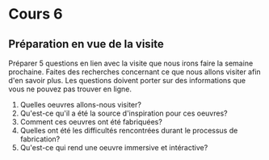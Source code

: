 # Cours 6
## Préparation en vue de la visite
Préparer 5 questions en lien avec la visite que nous irons faire la semaine prochaine. Faites des recherches concernant ce que nous allons visiter afin d'en savoir plus. Les questions doivent porter sur des informations que vous ne pouvez pas trouver en ligne. 

1. Quelles oeuvres allons-nous visiter?
2. Qu'est-ce qu'il a été la source d'inspiration pour ces oeuvres?
3. Comment ces oeuvres ont été fabriquées?
4. Quelles ont été les difficultés rencontrées durant le processus de fabrication?
5. Qu'est-ce qui rend une oeuvre immersive et intéractive?
